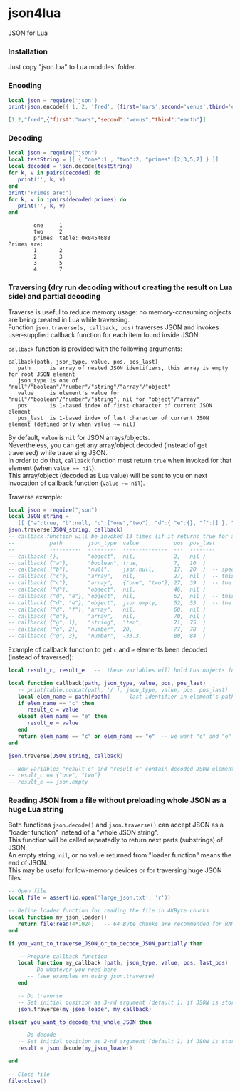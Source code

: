 # json4lua
JSON for Lua

### Installation
Just copy "json.lua" to Lua modules' folder.


### Encoding

```lua
local json = require('json')
print(json.encode({ 1, 2, 'fred', {first='mars',second='venus',third='earth'} }))
```
```json
[1,2,"fred",{"first":"mars","second":"venus","third":"earth"}]
```

### Decoding

```lua
local json = require("json")
local testString = [[ { "one":1 , "two":2, "primes":[2,3,5,7] } ]]
local decoded = json.decode(testString)
for k, v in pairs(decoded) do
   print('', k, v)
end
print("Primes are:")
for k, v in ipairs(decoded.primes) do
   print('', k, v)
end
```
```
        one     1
        two     2
        primes  table: 0x8454688
Primes are:
        1       2
        2       3
        3       5
        4       7
```

### Traversing (dry run decoding without creating the result on Lua side) and partial decoding

Traverse is useful to reduce memory usage: no memory-consuming objects are being created in Lua while traversing.  
Function `json.traverse(s, callback, pos)` traverses JSON and invokes user-supplied callback function for each item found inside JSON.  

`callback` function is provided with the following arguments:
```
callback(path, json_type, value, pos, pos_last)
   path      is array of nested JSON identifiers, this array is empty for root JSON element
   json_type is one of "null"/"boolean"/"number"/"string"/"array"/"object"
   value     is element's value for "null"/"boolean"/"number"/"string", nil for "object"/"array"
   pos       is 1-based index of first character of current JSON element
   pos_last  is 1-based index of last character of current JSON element (defined only when value ~= nil)
```
By default, `value` is `nil` for JSON arrays/objects.  
Nevertheless, you can get any array/object decoded (instead of get traversed) while traversing JSON.  
In order to do that, `callback` function must return `true` when invoked for that element (when `value == nil`).  
This array/object (decoded as Lua value) will be sent to you on next invocation of callback function (`value ~= nil`).

Traverse example:

```lua
local json = require("json")
local JSON_string = 
   [[ {"a":true, "b":null, "c":["one","two"], "d":{ "e":{}, "f":[] }, "g":["ten",20,-33.3] } ]]
json.traverse(JSON_string, callback)
-- callback function will be invoked 13 times (if it returns true for array "c" and object "e"):
--           path        json_type  value           pos  pos_last
--           ----------  ---------  --------------  ---  --------
-- callback( {},         "object",  nil,            2,   nil )
-- callback( {"a"},      "boolean", true,           7,   10  )
-- callback( {"b"},      "null",    json.null,      17,  20  )  -- special Lua value for JSON null
-- callback( {"c"},      "array",   nil,            27,  nil )  -- this callback returned true (user wants to decode this array)
-- callback( {"c"},      "array",   {"one", "two"}, 27,  39  )  -- the next invocation brings the result of decoding (value ~= nil)
-- callback( {"d"},      "object",  nil,            46,  nil )
-- callback( {"d", "e"}, "object",  nil,            52,  nil )  -- this callback returned true (user wants to decode this object)
-- callback( {"d", "e"}, "object",  json.empty,     52,  53  )  -- the next invocation brings the result of decoding (special Lua value for empty JSON object)
-- callback( {"d", "f"}, "array",   nil,            60,  nil )
-- callback( {"g"},      "array",   nil,            70,  nil )
-- callback( {"g", 1},   "string",  "ten",          71,  75  )
-- callback( {"g", 2},   "number",  20,             77,  78  )
-- callback( {"g", 3},   "number",  -33.3,          80,  84  )
```

Example of callback function to get `c` and `e` elements been decoded (instead of traversed):

```lua
local result_c, result_e   --  these variables will hold Lua objects for JSON elements "c" and "e"

local function callback(path, json_type, value, pos, pos_last)
   -- print(table.concat(path, '/'), json_type, value, pos, pos_last)
   local elem_name = path[#path]   -- last identifier in element's path
   if elem_name == "c" then 
      result_c = value
   elseif elem_name == "e" then 
      result_e = value
   end
   return elem_name == "c" or elem_name == "e"  -- we want "c" and "e" to be decoded instead of be traversed
end

json.traverse(JSON_string, callback)

-- Now variables "result_c" and "result_e" contain decoded JSON elements "c" and "e"
-- result_c == {"one", "two"}
-- result_e == json.empty
```

### Reading JSON from a file without preloading whole JSON as a huge Lua string

Both functions `json.decode()` and `json.traverse()` can accept JSON as a "loader function" instead of a "whole JSON string".  
This function will be called repeatedly to return next parts (substrings) of JSON.  
An empty string, `nil`, or no value returned from "loader function" means the end of JSON.  
This may be useful for low-memory devices or for traversing huge JSON files.

```lua
-- Open file
local file = assert(io.open('large_json.txt', 'r'))

-- Define loader function for reading the file in 4KByte chunks
local function my_json_loader()
   return file:read(4*1024)   -- 64 Byte chunks are recommended for RAM-restricted devices
end

if you_want_to_traverse_JSON_or_to_decode_JSON_partially then

   -- Prepare callback function
   local function my_callback (path, json_type, value, pos, last_pos)
      -- Do whatever you need here
      -- (see examples on using json.traverse)
   end

   -- Do traverse
   -- Set initial position as 3-rd argument (default 1) if JSON is stored not from the beginning of your file
   json.traverse(my_json_loader, my_callback)

elseif you_want_to_decode_the_whole_JSON then

   -- Do decode
   -- Set initial position as 2-nd argument (default 1) if JSON is stored not from the beginning of your file
   result = json.decode(my_json_loader)

end
   
-- Close file
file:close()
```
